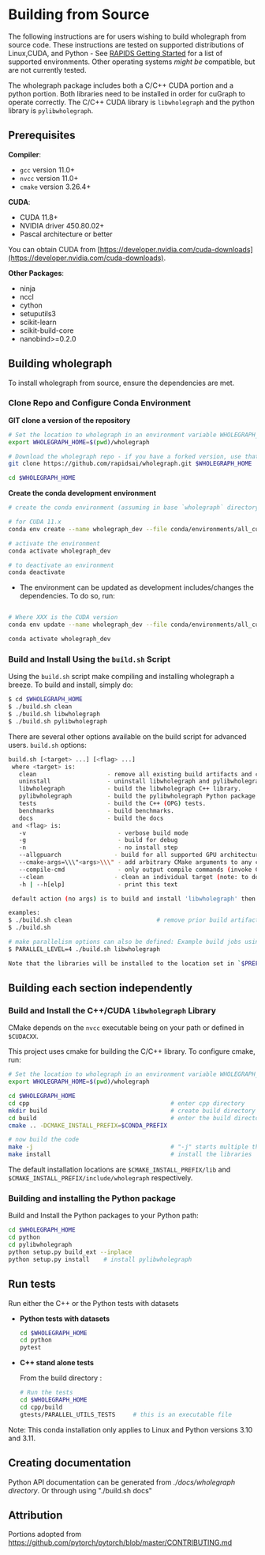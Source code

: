 # Building from Source

The following instructions are for users wishing to build wholegraph from source code. These instructions are tested on supported distributions of Linux,CUDA,
and Python - See [RAPIDS Getting Started](https://rapids.ai/start.html) for a list of supported environments.
Other operating systems _might be_ compatible, but are not currently tested.

The wholegraph package includes both a C/C++ CUDA portion and a python portion. Both libraries need to be installed in order for cuGraph to operate correctly.
The C/C++ CUDA library is `libwholegraph` and the python library is `pylibwholegraph`.

## Prerequisites

__Compiler__:
* `gcc`         version 11.0+
* `nvcc`        version 11.0+
* `cmake`       version 3.26.4+

__CUDA__:
* CUDA 11.8+
* NVIDIA driver 450.80.02+
* Pascal architecture or better

You can obtain CUDA from [https://developer.nvidia.com/cuda-downloads](https://developer.nvidia.com/cuda-downloads).

__Other Packages__:
* ninja
* nccl
* cython
* setuputils3
* scikit-learn
* scikit-build-core
* nanobind>=0.2.0

## Building wholegraph
To install wholegraph from source, ensure the dependencies are met.

### Clone Repo and Configure Conda Environment
__GIT clone a version of the repository__

  ```bash
  # Set the location to wholegraph in an environment variable WHOLEGRAPH_HOME
  export WHOLEGRAPH_HOME=$(pwd)/wholegraph

  # Download the wholegraph repo - if you have a forked version, use that path here instead
  git clone https://github.com/rapidsai/wholegraph.git $WHOLEGRAPH_HOME

  cd $WHOLEGRAPH_HOME
  ```

__Create the conda development environment__

```bash
# create the conda environment (assuming in base `wholegraph` directory)

# for CUDA 11.x
conda env create --name wholegraph_dev --file conda/environments/all_cuda-118_arch-x86_64.yaml

# activate the environment
conda activate wholegraph_dev

# to deactivate an environment
conda deactivate
```

  - The environment can be updated as development includes/changes the dependencies. To do so, run:


```bash

# Where XXX is the CUDA version
conda env update --name wholegraph_dev --file conda/environments/all_cuda-XXX_arch-x86_64.yaml

conda activate wholegraph_dev
```


### Build and Install Using the `build.sh` Script
Using the `build.sh` script make compiling and installing wholegraph a
breeze. To build and install, simply do:

```bash
$ cd $WHOLEGRAPH_HOME
$ ./build.sh clean
$ ./build.sh libwholegraph
$ ./build.sh pylibwholegraph
```

There are several other options available on the build script for advanced users.
`build.sh` options:
```bash
build.sh [<target> ...] [<flag> ...]
 where <target> is:
   clean                    - remove all existing build artifacts and configuration (start over).
   uninstall                - uninstall libwholegraph and pylibwholegraph from a prior build/install (see also -n)
   libwholegraph            - build the libwholegraph C++ library.
   pylibwholegraph          - build the pylibwholegraph Python package.
   tests                    - build the C++ (OPG) tests.
   benchmarks               - build benchmarks.
   docs                     - build the docs
 and <flag> is:
   -v                          - verbose build mode
   -g                          - build for debug
   -n                          - no install step
   --allgpuarch               - build for all supported GPU architectures
   --cmake-args=\\\"<args>\\\" - add arbitrary CMake arguments to any cmake call
   --compile-cmd               - only output compile commands (invoke CMake without build)
   --clean                    - clean an individual target (note: to do a complete rebuild, use the clean target described above)
   -h | --h[elp]               - print this text

 default action (no args) is to build and install 'libwholegraph' then 'pylibwholegraph' targets

examples:
$ ./build.sh clean                        # remove prior build artifacts (start over)
$ ./build.sh

# make parallelism options can also be defined: Example build jobs using 4 threads (make -j4)
$ PARALLEL_LEVEL=4 ./build.sh libwholegraph

Note that the libraries will be installed to the location set in `$PREFIX` if set (i.e. `export PREFIX=/install/path`), otherwise to `$CONDA_PREFIX`.
```


## Building each section independently
### Build and Install the C++/CUDA `libwholegraph` Library
CMake depends on the `nvcc` executable being on your path or defined in `$CUDACXX`.

This project uses cmake for building the C/C++ library. To configure cmake, run:

  ```bash
  # Set the location to wholegraph in an environment variable WHOLEGRAPH_HOME
  export WHOLEGRAPH_HOME=$(pwd)/wholegraph

  cd $WHOLEGRAPH_HOME
  cd cpp                                        # enter cpp directory
  mkdir build                                   # create build directory
  cd build                                      # enter the build directory
  cmake .. -DCMAKE_INSTALL_PREFIX=$CONDA_PREFIX

  # now build the code
  make -j                                       # "-j" starts multiple threads
  make install                                  # install the libraries
  ```
The default installation locations are `$CMAKE_INSTALL_PREFIX/lib` and `$CMAKE_INSTALL_PREFIX/include/wholegraph` respectively.

### Building and installing the Python package

Build and Install the Python packages to your Python path:

```bash
cd $WHOLEGRAPH_HOME
cd python
cd pylibwholegraph
python setup.py build_ext --inplace
python setup.py install    # install pylibwholegraph
```

## Run tests

Run either the C++ or the Python tests with datasets

  - **Python tests with datasets**

    ```bash
    cd $WHOLEGRAPH_HOME
    cd python
    pytest
    ```

  - **C++ stand alone tests**

    From the build directory :

    ```bash
    # Run the tests
    cd $WHOLEGRAPH_HOME
    cd cpp/build
    gtests/PARALLEL_UTILS_TESTS		# this is an executable file
    ```


Note: This conda installation only applies to Linux and Python versions 3.10 and 3.11.

## Creating documentation

Python API documentation can be generated from _./docs/wholegraph directory_. Or through using "./build.sh docs"

## Attribution
Portions adopted from https://github.com/pytorch/pytorch/blob/master/CONTRIBUTING.md
